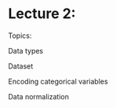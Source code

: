 <h1>Lecture 2:</h1>

<p>Topics:</p>
<p>Data types</p>
<p>Dataset</p>
<p>Encoding categorical variables</p>
<p>Data normalization</p>




